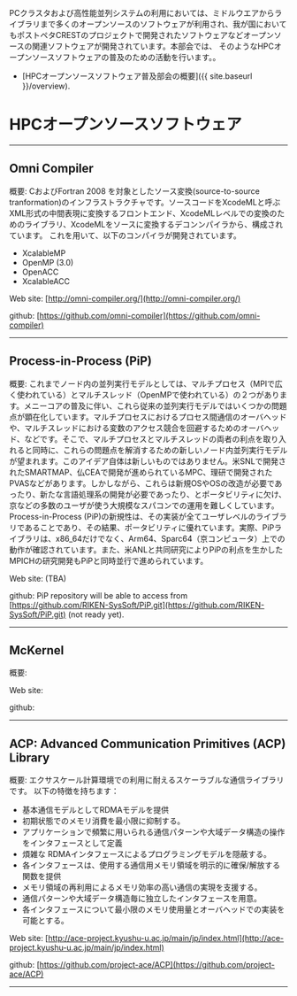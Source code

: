 PCクラスタおよび高性能並列システムの利用においては、ミドルウエアからライブラリまで多くのオープンソースのソフトウェアが利用され、我が国においてもポストペタCRESTのプロジェクトで開発されたソフトウェアなどオープンソースの関連ソフトウェアが開発されています。本部会では、
そのようなHPCオープンソースソフトウェアの普及のための活動を行います。。

* [HPCオープンソースソフトウェア普及部会の概要]({{ site.baseurl }}/overview).

# HPCオープンソースソフトウェア

---
## Omni Compiler
概要: 
CおよびFortran 2008 を対象としたソース変換(source-to-source tranformation)のインフラストラクチャです。ソースコードをXcodeMLと呼ぶXML形式の中間表現に変換するフロントエンド、XcodeMLレベルでの変換のためのライブラリ、XcodeMLをソースに変換するデコンンパイラから、構成されています。
これを用いて、以下のコンパイラが開発されています。

* XcalableMP
* OpenMP (3.0)
* OpenACC
* XcalableACC

Web site: [http://omni-compiler.org/](http://omni-compiler.org/)

github: [https://github.com/omni-compiler](https://github.com/omni-compiler)

---
## Process-in-Process (PiP)
概要:
これまでノード内の並列実行モデルとしては、マルチプロセス（MPIで広く使われている）とマルチスレッド（OpenMPで使われている）の２つがあります。メニーコアの普及に伴い、これら従来の並列実行モデルではいくつかの問題点が顕在化しています。マルチプロセスにおけるプロセス間通信のオーバヘッドや、マルチスレッドにおける変数のアクセス競合を回避するためのオーバヘッド、などです。そこで、マルチプロセスとマルチスレッドの両者の利点を取り入れると同時に、これらの問題点を解消するための新しいノード内並列実行モデルが望まれます。このアイデア自体は新しいものではありません。米SNLで開発されたSMARTMAP、仏CEAで開発が進められているMPC、理研で開発されたPVASなどがあります。しかしながら、これらは新規OSやOSの改造が必要であったり、新たな言語処理系の開発が必要であったり、とポータビリティに欠け、京などの多数のユーザが使う大規模なスパコンでの運用を難しくしています。Process-in-Process (PiP)の新規性は、その実装が全てユーザレベルのライブラリであることであり、その結果、ポータビリティに優れています。実際、PiPライブラリは、x86_64だけでなく、Arm64、Sparc64（京コンピュータ）上での動作が確認されています。また、米ANLと共同研究によりPiPの利点を生かしたMPICHの研究開発もPiPと同時並行で進められています。

Web site: (TBA)

github: PiP repository will be able to access from [https://github.com/RIKEN-SysSoft/PiP.git](https://github.com/RIKEN-SysSoft/PiP.git) (not ready yet).

---
## McKernel
概要:

Web site:

github:

----
## ACP: Advanced Communication Primitives (ACP) Library
概要: 
エクサスケール計算環境での利用に耐えるスケーラブルな通信ライブラリです。
以下の特徴を持ちます：
- 基本通信モデルとしてRDMAモデルを提供
- 初期状態でのメモリ消費を最小限に抑制する。
- アプリケーションで頻繁に用いられる通信パターンや大域データ構造の操作をインタフェースとして定義
- 煩雑な RDMAインタフェースによるプログラミングモデルを隠蔽する。
- 各インタフェースは、使用する通信用メモリ領域を明示的に確保/解放する関数を提供
- メモリ領域の再利用によるメモリ効率の高い通信の実現を支援する。
- 通信パターンや大域データ構造毎に独立したインタフェースを用意。
- 各インタフェースについて最小限のメモリ使用量とオーバヘッドでの実装を可能とする。

Web site: [http://ace-project.kyushu-u.ac.jp/main/jp/index.html](http://ace-project.kyushu-u.ac.jp/main/jp/index.html)

github: [https://github.com/project-ace/ACP](https://github.com/project-ace/ACP)

---

